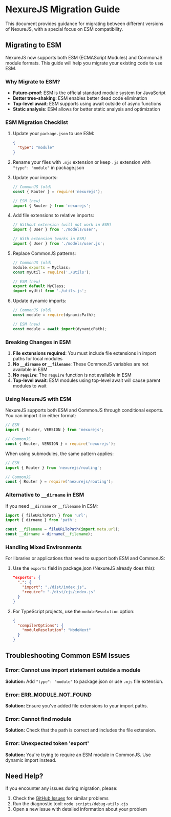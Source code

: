 # NexureJS Migration Guide

This document provides guidance for migrating between different versions of NexureJS, with a special focus on ESM compatibility.

## Migrating to ESM

NexureJS now supports both ESM (ECMAScript Modules) and CommonJS module formats. This guide will help you migrate your existing code to use ESM.

### Why Migrate to ESM?

- **Future-proof**: ESM is the official standard module system for JavaScript
- **Better tree-shaking**: ESM enables better dead code elimination
- **Top-level await**: ESM supports using await outside of async functions
- **Static analysis**: ESM allows for better static analysis and optimization

### ESM Migration Checklist

1. Update your `package.json` to use ESM:
   ```json
   {
     "type": "module"
   }
   ```

2. Rename your files with `.mjs` extension or keep `.js` extension with `"type": "module"` in package.json

3. Update your imports:
   ```javascript
   // CommonJS (old)
   const { Router } = require('nexurejs');

   // ESM (new)
   import { Router } from 'nexurejs';
   ```

4. Add file extensions to relative imports:
   ```javascript
   // Without extension (will not work in ESM)
   import { User } from './models/user';

   // With extension (works in ESM)
   import { User } from './models/user.js';
   ```

5. Replace CommonJS patterns:
   ```javascript
   // CommonJS (old)
   module.exports = MyClass;
   const myUtil = require('./utils');

   // ESM (new)
   export default MyClass;
   import myUtil from './utils.js';
   ```

6. Update dynamic imports:
   ```javascript
   // CommonJS (old)
   const module = require(dynamicPath);

   // ESM (new)
   const module = await import(dynamicPath);
   ```

### Breaking Changes in ESM

1. **File extensions required**: You must include file extensions in import paths for local modules
2. **No `__dirname` or `__filename`**: These CommonJS variables are not available in ESM
3. **No `require`**: The `require` function is not available in ESM
4. **Top-level await**: ESM modules using top-level await will cause parent modules to wait

### Using NexureJS with ESM

NexureJS supports both ESM and CommonJS through conditional exports. You can import it in either format:

```javascript
// ESM
import { Router, VERSION } from 'nexurejs';

// CommonJS
const { Router, VERSION } = require('nexurejs');
```

When using submodules, the same pattern applies:

```javascript
// ESM
import { Router } from 'nexurejs/routing';

// CommonJS
const { Router } = require('nexurejs/routing');
```

### Alternative to `__dirname` in ESM

If you need `__dirname` or `__filename` in ESM:

```javascript
import { fileURLToPath } from 'url';
import { dirname } from 'path';

const __filename = fileURLToPath(import.meta.url);
const __dirname = dirname(__filename);
```

### Handling Mixed Environments

For libraries or applications that need to support both ESM and CommonJS:

1. Use the `exports` field in package.json (NexureJS already does this):
   ```json
   "exports": {
     ".": {
       "import": "./dist/index.js",
       "require": "./dist/cjs/index.js"
     }
   }
   ```

2. For TypeScript projects, use the `moduleResolution` option:
   ```json
   {
     "compilerOptions": {
       "moduleResolution": "NodeNext"
     }
   }
   ```

## Troubleshooting Common ESM Issues

### Error: Cannot use import statement outside a module

**Solution:** Add `"type": "module"` to package.json or use `.mjs` file extension.

### Error: ERR_MODULE_NOT_FOUND

**Solution:** Ensure you've added file extensions to your import paths.

### Error: Cannot find module

**Solution:** Check that the path is correct and includes the file extension.

### Error: Unexpected token 'export'

**Solution:** You're trying to require an ESM module in CommonJS. Use dynamic import instead.

## Need Help?

If you encounter any issues during migration, please:

1. Check the [GitHub Issues](https://github.com/Braineanear/nexurejs/issues) for similar problems
2. Run the diagnostic tool: `node scripts/debug-utils.cjs`
3. Open a new issue with detailed information about your problem
